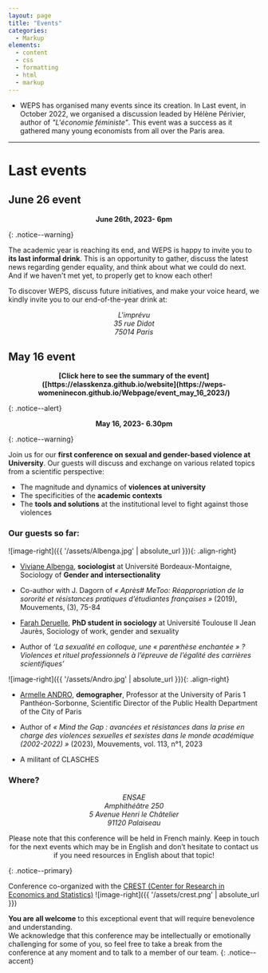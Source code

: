```yaml
---
layout: page
title: "Events"
categories:
  - Markup
elements:
  - content
  - css
  - formatting
  - html
  - markup  
---
```


  * WEPS has organised many events since its creation. In Last event, in October 2022, we organised a discussion leaded by Hélène Périvier, author of _"L'économie féministe"_. This event was a success as it gathered many young economists from all over the Paris area.

------------------------------------------------------------------------------------------------------------------------------------------------------------

# Last events

## June 26 event

<p style="text-align:center"><strong>June 26th, 2023- 6pm</strong></p>
{: .notice--warning}

The academic year is reaching its end, and WEPS is happy to invite you to **its last informal drink**. This is an opportunity to gather, discuss the latest news regarding gender equality, and think about what we could do next. And if we haven't met yet, to properly get to know each other!

To discover WEPS, discuss future initiatives, and make your voice heard, we kindly invite you to our end-of-the-year drink at: 
<address>  
  <p style="text-align: center;">L'imprévu<br />35 rue Didot<br />75014 Paris </p>
</address> 


## May 16 event

<p style="text-align:center"><strong>[Click here to see the summary of the event]([https://elasskenza.github.io/website](https://weps-womeninecon.github.io/Webpage/event_may_16_2023/)</strong></p>
{: .notice--alert}

<p style="text-align:center"><strong>May 16, 2023- 6.30pm</strong></p>
{: .notice--warning}

Join us for our **first conference on sexual and gender-based violence at University**. Our guests will discuss and exchange on various related topics from a scientific perspective:  
*	The magnitude and dynamics of **violences at university**
*	The specificities of the **academic contexts**
*	The **tools and solutions** at the institutional level  to fight against those violences 


### Our guests so far: 

![image-right]({{ '/assets/Albenga.jpg' | absolute_url }}){: .align-right}
*	[Viviane Albenga](https://mica.u-bordeaux-montaigne.fr/albenga-viviane/), **sociologist** at Université Bordeaux-Montaigne, Sociology of **Gender and intersectionality**

  * Co-author with J. Dagorn of *« Après# MeToo: Réappropriation de la sororité et résistances pratiques d’étudiantes françaises »* (2019), Mouvements, (3), 75-84


*	[Farah Deruelle](https://fr.linkedin.com/in/farah-deruelle-121a68202), **PhD student in sociology** at Université Toulouse II Jean Jaurès, Sociology of work, gender and sexuality 
  *	Author of *‘La sexualité en colloque, une « parenthèse enchantée » ? Violences et rituel professionnels à l’épreuve de l’égalité des carrières scientifiques’*

![image-right]({{ '/assets/Andro.jpg' | absolute_url }}){: .align-right}
*	[Armelle ANDRO](https://www.cairn.info/publications-de-Armelle-Andro--15389.htm), **demographer**, Professor at the University of Paris 1 Panthéon-Sorbonne, Scientific Director of the Public Health Department of the City of Paris

  *	Author of *« Mind the Gap : avancées et résistances dans la prise en charge des violences sexuelles et sexistes dans le monde académique (2002-2022) »* (2023), Mouvements, vol. 113, n°1, 2023


*	A militant of CLASCHES 


### Where?
<address>  
  <p style="text-align: center;"> ENSAE<br /> Amphithéâtre 250<br /> 5 Avenue Henri le Châtelier<br /> 91120 Palaiseau </p>
</address> 


<p style="text-align: center;"> Please note that this conference will be held in French mainly. Keep in touch for the next events which may be in English and don’t hesitate to contact us if you need resources in English about that topic! </p>
{: .notice--primary}


Conference co-organized with the [CREST (Center for Research in Economics and Statistics)](https://crest.science/) ![image-right]({{ '/assets/crest.png' | absolute_url }}) 


**You are all welcome** to this exceptional event that will require benevolence and understanding.  
We acknowledge that this conference may be intellectually or emotionally challenging for some of you, so feel free to take a break from the conference at any moment and to talk to a member of our team.
{: .notice--accent}
